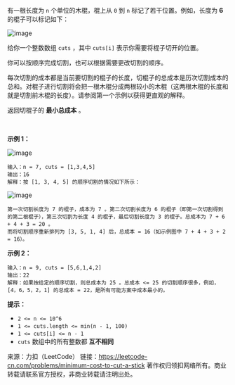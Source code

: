 有一根长度为 ```n``` 个单位的木棍，棍上从 ```0``` 到 ```n``` 标记了若干位置。例如，长度为 **6** 的棍子可以标记如下：

![image](https://github.com/Zhenghao-Liu/LeetCode_problem-and-solution/blob/master/1547.切棍子的最小成本/statement.jpg)

给你一个整数数组 ```cuts``` ，其中 ```cuts[i]``` 表示你需要将棍子切开的位置。

你可以按顺序完成切割，也可以根据需要更改切割的顺序。

每次切割的成本都是当前要切割的棍子的长度，切棍子的总成本是历次切割成本的总和。对棍子进行切割将会把一根木棍分成两根较小的木棍（这两根木棍的长度和就是切割前木棍的长度）。请参阅第一个示例以获得更直观的解释。

返回切棍子的 **最小总成本** 。

 

**示例 1：**

![image](https://github.com/Zhenghao-Liu/LeetCode_problem-and-solution/blob/master/1547.切棍子的最小成本/e1.jpg)
```
输入：n = 7, cuts = [1,3,4,5]
输出：16
解释：按 [1, 3, 4, 5] 的顺序切割的情况如下所示：
```
![image](https://github.com/Zhenghao-Liu/LeetCode_problem-and-solution/blob/master/1547.切棍子的最小成本/e11.jpg)
```
第一次切割长度为 7 的棍子，成本为 7 。第二次切割长度为 6 的棍子（即第一次切割得到的第二根棍子），第三次切割为长度 4 的棍子，最后切割长度为 3 的棍子。总成本为 7 + 6 + 4 + 3 = 20 。
而将切割顺序重新排列为 [3, 5, 1, 4] 后，总成本 = 16（如示例图中 7 + 4 + 3 + 2 = 16）。
```
**示例 2：**
```
输入：n = 9, cuts = [5,6,1,4,2]
输出：22
解释：如果按给定的顺序切割，则总成本为 25 。总成本 <= 25 的切割顺序很多，例如，[4，6，5，2，1] 的总成本 = 22，是所有可能方案中成本最小的。
```

**提示：**

* ```2 <= n <= 10^6```
* ```1 <= cuts.length <= min(n - 1, 100)```
* ```1 <= cuts[i] <= n - 1```
* ```cuts``` 数组中的所有整数都 **互不相同**

来源：力扣（LeetCode）
链接：https://leetcode-cn.com/problems/minimum-cost-to-cut-a-stick
著作权归领扣网络所有。商业转载请联系官方授权，非商业转载请注明出处。
